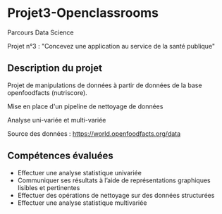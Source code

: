 # Projet3-Openclassrooms
Parcours Data Science

Projet n°3 : "Concevez une application au service de la santé publique"

## Description du projet 
Projet de manipulations de données à partir de données de la base openfoodfacts (nutriscore).

Mise en place d'un pipeline de nettoyage de données

Analyse uni-variée et multi-variée

Source des données : https://world.openfoodfacts.org/data

## Compétences évaluées
* Effectuer une analyse statistique univariée
* Communiquer ses résultats à l’aide de représentations graphiques lisibles et pertinentes
* Effectuer des opérations de nettoyage sur des données structurées
* Effectuer une analyse statistique multivariée
